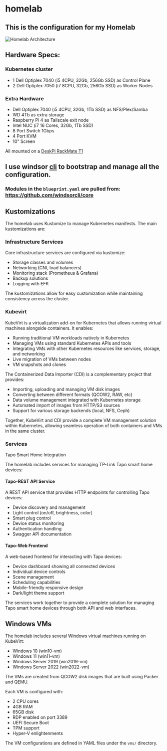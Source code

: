 # homelab

## This is the configuration for my Homelab

![Homelab Architecture](img/homelab.jpg)

## Hardware Specs:

### Kubernetes cluster

- 1 Dell Optiplex 7040 (i5 4CPU, 32Gb, 256Gb SSD) as Control Plane
- 2 Dell Optiplex 7050 (i7 8CPU, 32Gb, 256Gb SSD) as Worker Nodes

### Extra Hardware

- Dell Optiplex 7040 (i5 4CPU, 32Gb, 1Tb SSD) as NFS/Plex/Samba
- WD 4Tb as extra storage
- Raspberry Pi 4 as Tailscale exit node
- Intel NUC (i7 16 Cores, 32Gb, 1Tb SSD)
- 8 Port Switch 1Gbps
- 4 Port KVM
- 10" Screen

All mounted on a [DeskPi RackMate T1](https://deskpi.com/products/deskpi-rackmate-t1-2)

## I use windsor [cli](https://github.com/windsorcli/cli) to bootstrap and manage all the configuration.

### Modules in the `blueprint.yaml` are pulled from: https://github.com/windsorcli/core

## Kustomizations

The homelab uses Kustomize to manage Kubernetes manifests. The main kustomizations are:

### Infrastructure Services

Core infrastructure services are configured via kustomize:

- Storage classes and volumes
- Networking (CNI, load balancers)
- Monitoring stack (Prometheus & Grafana)
- Backup solutions
- Logging with EFK

The kustomizations allow for easy customization while maintaining consistency across the cluster.

### Kubevirt

KubeVirt is a virtualization add-on for Kubernetes that allows running virtual machines alongside containers. It enables:

- Running traditional VM workloads natively in Kubernetes
- Managing VMs using standard Kubernetes APIs and tools
- Integrating VMs with other Kubernetes resources like services, storage, and networking
- Live migration of VMs between nodes
- VM snapshots and clones

The Containerized Data Importer (CDI) is a complementary project that provides:

- Importing, uploading and managing VM disk images
- Converting between different formats (QCOW2, RAW, etc)
- Data volume management integrated with Kubernetes storage
- Automated import of images from HTTP/S3 sources
- Support for various storage backends (local, NFS, Ceph)

Together, KubeVirt and CDI provide a complete VM management solution within Kubernetes, allowing seamless operation of both containers and VMs in the same cluster.

### Services

Tapo Smart Home Integration

The homelab includes services for managing TP-Link Tapo smart home devices:

#### Tapo-REST API Service

A REST API service that provides HTTP endpoints for controlling Tapo devices:

- Device discovery and management
- Light control (on/off, brightness, color)
- Smart plug control
- Device status monitoring
- Authentication handling
- Swagger API documentation

#### Tapo-Web Frontend

A web-based frontend for interacting with Tapo devices:

- Device dashboard showing all connected devices
- Individual device controls
- Scene management
- Scheduling capabilities
- Mobile-friendly responsive design
- Dark/light theme support

The services work together to provide a complete solution for managing Tapo smart home devices through both API and web interfaces.

## Windows VMs

The homelab includes several Windows virtual machines running on KubeVirt:

- Windows 10 (win10-vm)
- Windows 11 (win11-vm)
- Windows Server 2019 (win2019-vm)
- Windows Server 2022 (win2022-vm)

The VMs are created from QCOW2 disk images that are built using Packer and QEMU.

Each VM is configured with:

- 2 CPU cores
- 4GB RAM
- 65GB disk
- RDP enabled on port 3389
- UEFI Secure Boot
- TPM support
- Hyper-V enlightenments

The VM configurations are defined in YAML files under the `vms/` directory.
